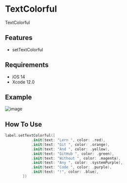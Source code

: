 # TextColorful
TextColorful

## Features
* setTextColorful

## Requirements
- iOS 14
- Xcode 12.0

## Example
![image](https://raw.githubusercontent.com/devnoz/TextColorful/main/IMG_70BDF0C61120-1.jpeg)

## How To Use
``` swift
label.setTextColorful([
			.init(text: "Lern ", color: .red),
			.init(text: "Git ", color: .orange),
			.init(text: "And ", color: .yellow),
			.init(text: "GitHub ", color: .green),
			.init(text: "Without ", color: .magenta),
			.init(text: "Any ", color: .systemPurple),
			.init(text: "Code ", color: .purple),
			.init(text: "!", color: .blue),
		])
```
